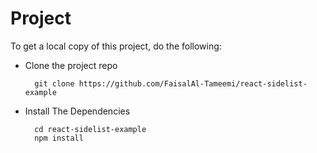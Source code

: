 # Project

To get a local copy of this project, do the following:

- Clone the project repo

        git clone https://github.com/FaisalAl-Tameemi/react-sidelist-example


- Install The Dependencies

        cd react-sidelist-example
        npm install